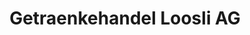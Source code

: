 ---
title: "Getraenkehandel Loosli AG"
url: /maennedorf/getraenkehandel-loosli-ag/
shop: Getränke
---
